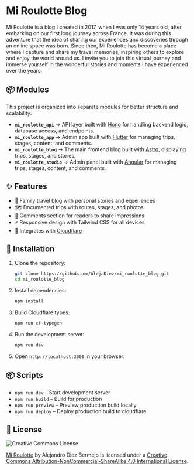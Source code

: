# Mi Roulotte Blog

Mi Roulotte is a blog I created in 2017, when I was only 14 years old, after embarking on our first long journey across France. It was during this adventure that the idea of sharing our experiences and discoveries through an online space was born. Since then, Mi Roulotte has become a place where I capture and share my travel memories, inspiring others to explore and enjoy the world around us. I invite you to join this virtual journey and immerse yourself in the wonderful stories and moments I have experienced over the years.

## 📦 Modules

This project is organized into separate modules for better structure and scalability:

- **`mi_roulotte_api`** → API layer built with [Hono](https://hono.dev/) for handling backend logic, database access, and endpoints.
- **`mi_roulotte_app`** → Admin app built with [Flutter](https://flutter.dev/) for managing trips, stages, content, and comments.
- **`mi_roulotte_blog`** → The main frontend blog built with [Astro](https://astro.build/), displaying trips, stages, and stories.
- **`mi_roulotte_studio`** → Admin panel built with [Angular](https://angular.dev/) for managing trips, stages, content, and comments.

## ✨ Features

- 📖 Family travel blog with personal stories and experiences
- 🗺️ Documented trips with routes, stages, and photos
- 💬 Comments section for readers to share impressions
- ⚡ Responsive design with Tailwind CSS for all devices
- 💾 Integrates with [Cloudflare](https://cloudflare.com/)

## 🚀 Installation

1. Clone the repository:

    ```bash
    git clone https://github.com/AlejaDiez/mi_roulotte_blog.git
    cd mi_roulotte_blog
    ```

2. Install dependencies:

    ```bash
    npm install
    ```

3. Build Cloudflare types:

    ```bash
    npm run cf-typegen
    ```

4. Run the development server:

    ```bash
    npm run dev
    ```

5. Open `http://localhost:3000` in your browser.

## 📦 Scripts

- `npm run dev` – Start development server
- `npm run build` – Build for production
- `npm run preview` – Preview production build locally
- `npm run deploy` – Deploy production build to cloudflare

## 📜 License

![Creative Commons License](https://i.creativecommons.org/l/by-nc-sa/4.0/88x31.png)

[Mi Roulotte](https://miroulotte.es) by Alejandro Diez Bermejo is licensed under a [Creative Commons Attribution-NonCommercial-ShareAlike 4.0 International License](http://creativecommons.org/licenses/by-nc-sa/4.0/).
